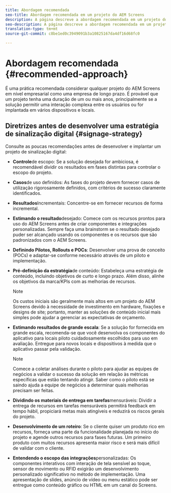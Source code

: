 ```yaml
---
title: Abordagem recomendada
seo-title: Abordagem recomendada em um projeto do AEM Screens
description: A página descreve a abordagem recomendada em um projeto do AEM Screens
seo-description: A página descreve a abordagem recomendada em um projeto do AEM Screens
translation-type: tm+mt
source-git-commit: c8be1ed0c3949091b3a10825167da4df16d68fc0

---
```



# Abordagem recomendada {#recommended-approach}

É uma prática recomendada considerar qualquer projeto do AEM Screens em nível empresarial como uma empresa de longo prazo. É provável que um projeto tenha uma duração de um ou mais anos, principalmente se a solução permitir uma interação complexa entre os usuários ou for implantada em vários dispositivos e locais.

## Diretrizes antes de desenvolver uma estratégia de sinalização digital {#signage-strategy}

Consulte as poucas recomendações antes de desenvolver e implantar um projeto de sinalização digital:

* **Controle**de escopo:
Se a solução desejada for ambiciosa, é recomendável dividir os resultados em fases distintas para controlar o escopo do projeto.

* **Casos**de uso definidos:
As fases do projeto devem fornecer casos de utilização rigorosamente definidos, com critérios de sucesso claramente identificados.

* **Resultados**Incrementais:
Concentre-se em fornecer recursos de forma incremental.

* **Estimando o resultado**desejado:
Comece com os recursos prontos para uso do AEM Screens antes de criar componentes e integrações personalizadas. Sempre faça uma brainstorm se o resultado desejado puder ser alcançado usando os componentes e os recursos que são padronizados com o AEM Screens.

* **Definindo Pilotos, Rollouts e POCs**:
Desenvolver uma prova de conceito (POCs) e adaptar-se conforme necessário através de um piloto e implementação.

* **Pré-definição da estratégia**de conteúdo:
Estabeleça uma estratégia de conteúdo, incluindo objetivos de curto e longo prazo. Além disso, alinhe os objetivos da marca/KPIs com as melhorias de recursos.

   >[!NOTE]
   >
   > Os custos iniciais são geralmente mais altos em um projeto do AEM Screens devido à necessidade de investimento em hardware, fixações e designs de site; portanto, manter as soluções de conteúdo inicial mais simples pode ajudar a gerenciar as expectativas de orçamento.

* **Estimando resultados de grande escala**:
Se a solução for fornecida em grande escala, recomenda-se que você desenvolva os componentes do aplicativo para locais piloto cuidadosamente escolhidos para uso em avaliação. Entregue para novos locais e dispositivos à medida que o aplicativo passar pela validação.

   >[!NOTE]
   >
   > Comece a coletar análises durante o piloto para ajudar as equipes de negócios a validar o sucesso da solução em relação às métricas específicas que estão tentando atingir. Saber como o piloto está se saindo ajuda a equipe de negócios a determinar quais melhorias precisam ser feitas.

* **Dividindo os materiais de entrega em tarefas**mensuráveis:
Dividir a entrega de recursos em tarefas mensuráveis permitirá feedback em tempo hábil, propiciará metas mais atingíveis e reduzirá os riscos gerais do projeto.

* **Desenvolvimento de um roteiro**:
Se o cliente quiser um produto rico em recursos, forneça uma parte da funcionalidade planejada no início do projeto e agende outros recursos para fases futuras. Um primeiro produto com muitos recursos apresenta maior risco e será mais difícil de validar com o cliente.

* **Entendendo o escopo das integrações**personalizadas:
Os componentes interativos com interação de tela sensível ao toque, sensor de movimento ou RFID exigirão um desenvolvimento personalizado significativo no método de implementação. Uma apresentação de slides, anúncio de vídeo ou menu estático pode ser entregue como conteúdo gráfico ou HTML em um canal do Screens.

